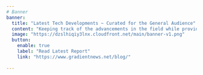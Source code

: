 ```yaml
---
# Banner
banner:
  title: "Latest Tech Developments ~ Curated for the General Audience"
  content: "Keeping track of the advancements in the field while providing findings in an accessible manner - filtered out from hype and noise."
  image: "https://dzslhiqiy3lnx.cloudfront.net/main/banner-v1.png"
  button:
    enable: true
    label: "Read Latest Report"
    link: "https://www.gradientnews.net/blog/"
    
---
```

